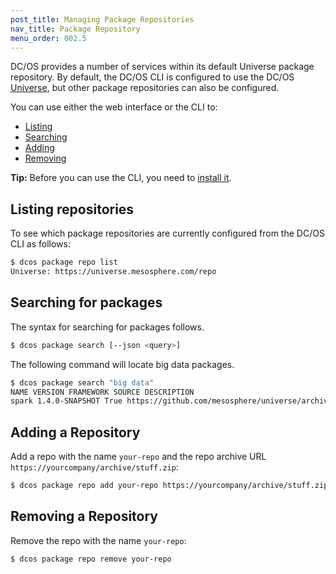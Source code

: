 ```yaml
---
post_title: Managing Package Repositories
nav_title: Package Repository
menu_order: 002.5
---
```


DC/OS provides a number of services within its default Universe package repository. By default, the DC/OS CLI is configured to use the DC/OS [Universe](https://github.com/mesosphere/universe), but other package repositories can also be configured.

You can use either the web interface or the CLI to:

* [Listing](#listing)
* [Searching](#find-packages)
* [Adding](#adding)
* [Removing](#removing)

**Tip:** Before you can use the CLI, you need to [install it](/docs/1.7/usage/cli/install/).

## <a name="listing"></a>Listing repositories

To see which package repositories are currently configured from the DC/OS CLI as follows:

```bash
$ dcos package repo list
Universe: https://universe.mesosphere.com/repo
```

## <a name="finding-packages"></a>Searching for packages

The syntax for searching for packages follows.

```bash
$ dcos package search [--json <query>]
```

The following command will locate big data packages.

```bash
$ dcos package search "big data"
NAME VERSION FRAMEWORK SOURCE DESCRIPTION
spark 1.4.0-SNAPSHOT True https://github.com/mesosphere/universe/archive/version-1.x.zip Spark is a fast and general cluster computing system for Big Data
```

## <a name="adding"></a>Adding a Repository

Add a repo with the name `your-repo` and the repo archive URL `https://yourcompany/archive/stuff.zip`:

```bash
$ dcos package repo add your-repo https://yourcompany/archive/stuff.zip
```

## <a name="removing"></a>Removing a Repository

Remove the repo with the name `your-repo`:

```bash
$ dcos package repo remove your-repo
```